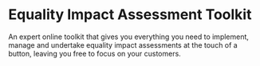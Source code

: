 # Equality Impact Assessment Toolkit

An expert online toolkit that gives you everything you need to implement, manage and undertake equality impact assessments at the touch of a button, leaving you free to focus on your customers.
